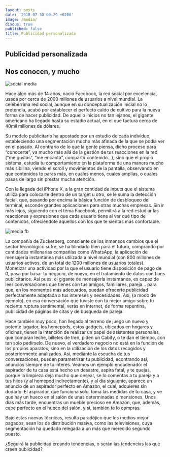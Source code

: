```yaml
---
layout: posts
date: '2018-07-30 09:29 +0200'
image: /media/
disqus: true
published: false
title: Publicidad personalizada
---
```

## Publicidad personalizada

## Nos conocen, y mucho
![social media]({{site.baseurl}}/media/social-2412463_960_720.png)

Hace algo más de 14 años, nació Facebook, la red social por excelencia, usada por cerca de 2000 millones de usuarios a nivel mundial.
La celebérrima red social, aunque en su conceptualización inicial no lo pretendía, acabó por establecer el perfecto caldo de cultivo para la nueva forma de hacer publicidad. De aquello inicios no tan lejanos, el gigante americano ha llegado hasta su estadio actual, en el que factura cerca de 40mil millones de dólares.

Su modelo publicitario ha apostado por un estudio de cada individuo, estableciendo una segmentación mucho más afinada de la que se podía ver en el pasado. Al contrario de lo que la gente piensa, dicho proceso para “conocerte”, va mucho más allá de la gestión de tus reacciones en la red (“me gustas”, “me encanta”, compartir contenido…), sino que el propio sistema, estudia tu comportamiento en la plataforma de una manera mucho más sibilina, viendo el scroll y movimientos de la pantalla, observando en que contenidos te paras más, en cuales menos, cuales amplías, o cuales pasas de largo sin prestar mucha atención.

Con la llegada del iPhone X, a la gran cantidad de inputs que el sistema utiliza para colocarte dentro de un target u otro, se le suma la detección facial, que, pasando por encima la básica función de desbloqueo del terminal, esconde grandes aplicaciones para otras muchas empresas. Sin ir más lejos, siguiendo con el tema Facebook, permitirá a la red estudiar las reacciones y expresiones que cada usuario tiene al ver qué tipo de contenidos, ofreciéndote aquellos con los que te sientas más confortable.

![media fb]({{site.baseurl}}/media/facebook-424521_960_720.jpg)

La compañía de Zuckerberg, consciente de los inmensos cambios que el sector tecnológico sufre, se ha blindado bien para el futuro, comprando por cantidades millonarias compañías como WhatsApp, la aplicación de mensajería instantánea más utilizada a nivel mundial (con 800 millones de usuarios activos, de un total de 1200 millones de usuarios totales). 
Monetizar una actividad por la que el usuario tiene disposición de pago de 0, pasa por basar tu negocio, de nuevo, en el tratamiento de datos con fines publicitarios. Así pues, el gigante de mensajería instantánea, es capaz de leer conversaciones que tienes con tus amigos, familiares, pareja… para que, en los momentos más adecuados, puedan ofrecerte publicidad perfectamente adaptada a tus intereses y necesidades. Así, (a modo de ejemplo), en esa conversación que tuviste con tu mejor amigo sobre tu reciente ruptura sentimental, verás en internet, de forma repentina, publicidad de páginas de citas y de búsqueda de pareja.

Hace también muy poco, han llegado al terreno de juego un nuevo y potente jugador, los homepods, estos gadgets, ubicados en hogares y oficinas, tienen la intención de realizar un papel de asistentes personales, que compran leche, billetes de tren, piden un Cabify, o te dan el tiempo, con tan sólo pedírselo. De nuevo, el verdadero negocio no está en la función de los propios aparatos, sino en la utilización de los datos recogidos y posteriormente analizados. Así, mediante la escucha de tus conversaciones, pueden parametrizar tu publicidad, econtrando así, anuncios siempre de tu interés.
Veamos un ejemplo encadenado: el aspirador de tu casa está hecho un desastre, aspira fatal, y te quejas, porque la limpieza deja mucho que desear, se lo comentas a tu pareja y a tus hijos (y al homepod indirectamente), y al día siguiente, aparece un anuncio de un aspirador perfecto en Amazon, el cual, adquieres sin dudarlo.
El aspirador, que funciona solo, toma las medidas de tu casa, y ve que hay un hueco en el salón de unas determinadas dimensiones. Unos días más tarde, encuentras un mueble precioso en Amazon, que, además, cabe perfecto en el hueco del salón, y si, también te lo compras.

Bajo estas nuevas técnicas, resulta paradójico que los medios mejor pagados, sean los de distribución masiva, como las televisiones, cuya segmentación ha quedado relegada a un más que merecido segundo puesto.

¿Seguirá la publicidad creando tendencias, o serán las tendencias las que creen publicidad? 



